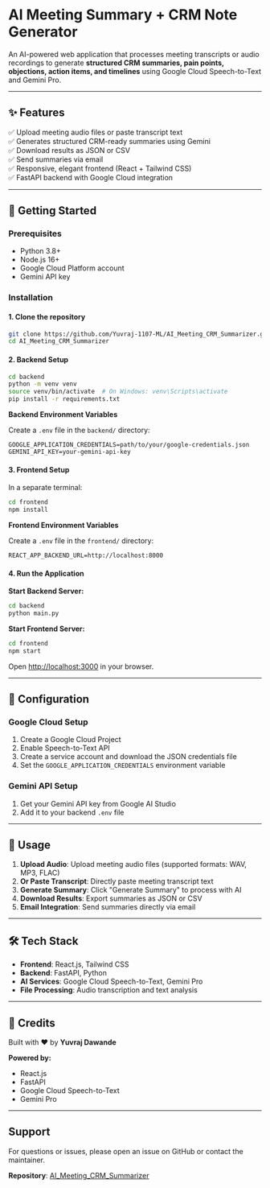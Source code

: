 # AI Meeting Summary + CRM Note Generator

An AI-powered web application that processes meeting transcripts or audio recordings to generate **structured CRM summaries, pain points, objections, action items, and timelines** using Google Cloud Speech-to-Text and Gemini Pro.

---

## ✨ Features

✅ Upload meeting audio files or paste transcript text  
✅ Generates structured CRM-ready summaries using Gemini  
✅ Download results as JSON or CSV  
✅ Send summaries via email  
✅ Responsive, elegant frontend (React + Tailwind CSS)  
✅ FastAPI backend with Google Cloud integration

---

## 🚀 Getting Started

### Prerequisites

- Python 3.8+
- Node.js 16+
- Google Cloud Platform account
- Gemini API key

### Installation

#### 1. Clone the repository

```bash
git clone https://github.com/Yuvraj-1107-ML/AI_Meeting_CRM_Summarizer.git
cd AI_Meeting_CRM_Summarizer
```

#### 2. Backend Setup

```bash
cd backend
python -m venv venv
source venv/bin/activate  # On Windows: venv\Scripts\activate
pip install -r requirements.txt
```

**Backend Environment Variables**

Create a `.env` file in the `backend/` directory:

```env
GOOGLE_APPLICATION_CREDENTIALS=path/to/your/google-credentials.json
GEMINI_API_KEY=your-gemini-api-key
```

#### 3. Frontend Setup

In a separate terminal:

```bash
cd frontend
npm install
```

**Frontend Environment Variables**

Create a `.env` file in the `frontend/` directory:

```env
REACT_APP_BACKEND_URL=http://localhost:8000
```

#### 4. Run the Application

**Start Backend Server:**

```bash
cd backend
python main.py
```

**Start Frontend Server:**

```bash
cd frontend
npm start
```

Open [http://localhost:3000](http://localhost:3000) in your browser.

---

## 🔧 Configuration

### Google Cloud Setup

1. Create a Google Cloud Project
2. Enable Speech-to-Text API
3. Create a service account and download the JSON credentials file
4. Set the `GOOGLE_APPLICATION_CREDENTIALS` environment variable

### Gemini API Setup

1. Get your Gemini API key from Google AI Studio
2. Add it to your backend `.env` file

---

## 🎯 Usage

1. **Upload Audio**: Upload meeting audio files (supported formats: WAV, MP3, FLAC)
2. **Or Paste Transcript**: Directly paste meeting transcript text
3. **Generate Summary**: Click "Generate Summary" to process with AI
4. **Download Results**: Export summaries as JSON or CSV
5. **Email Integration**: Send summaries directly via email

---

## 🛠️ Tech Stack

- **Frontend**: React.js, Tailwind CSS
- **Backend**: FastAPI, Python
- **AI Services**: Google Cloud Speech-to-Text, Gemini Pro
- **File Processing**: Audio transcription and text analysis

---

## 🌟 Credits

Built with ❤️ by **Yuvraj Dawande**

**Powered by:**
- React.js
- FastAPI
- Google Cloud Speech-to-Text
- Gemini Pro

---

##  Support

For questions or issues, please open an issue on GitHub or contact the maintainer.

**Repository**: [AI_Meeting_CRM_Summarizer](https://github.com/Yuvraj-1107-ML/AI_Meeting_CRM_Summarizer)

